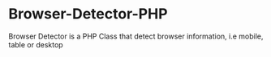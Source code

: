 # Browser-Detector-PHP
Browser Detector is a PHP Class that detect browser information, i.e mobile, table or desktop
